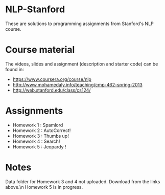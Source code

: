 # NLP-Stanford
These are solutions to programming assignments from Stanford's NLP course. 

# Course material
The videos, slides and assignment (description and starter code) can be found in:
* https://www.coursera.org/course/nlp
* http://www.mohamedaly.info/teaching/cmp-462-spring-2013 
* http://web.stanford.edu/class/cs124/

# Assignments
* Homework 1 : Spamlord
* Homework 2 : AutoCorrect!
* Homework 3 : Thumbs up!
* Homework 4 : Search!
* Homework 5 : Jeopardy !

# Notes
Data folder for Homework 3 and 4 not uploaded. Download from the links above.\n
Homework 5 is in progress.


